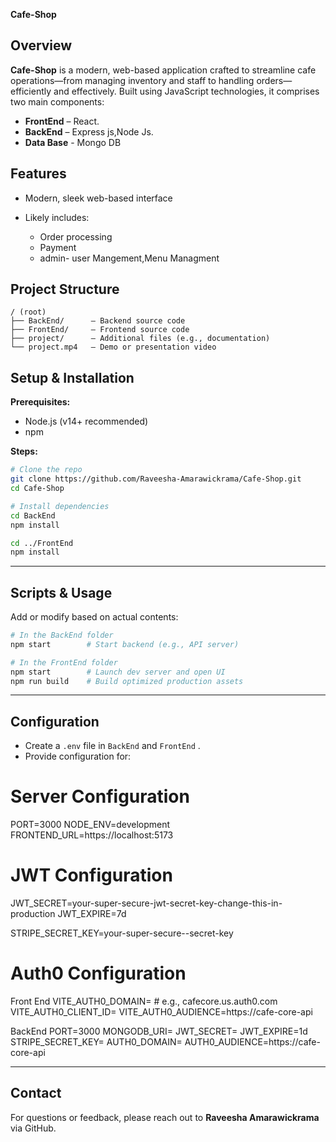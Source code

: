  **Cafe-Shop**

## Overview

**Cafe-Shop** is a modern, web-based application crafted to streamline cafe operations—from managing inventory and staff to handling orders—efficiently and effectively.
Built using JavaScript technologies, it comprises two main components:

* **FrontEnd** – React.
* **BackEnd** – Express js,Node Js.
* **Data Base** - Mongo DB


## Features

* Modern, sleek web-based interface
* Likely includes:

  * Order processing
  * Payment
  * admin- user Mangement,Menu Managment
 
## Project Structure

```
/ (root)
├── BackEnd/      – Backend source code
├── FrontEnd/     – Frontend source code
├── project/      – Additional files (e.g., documentation)
└── project.mp4   – Demo or presentation video
```

## Setup & Installation

**Prerequisites:**

* Node.js (v14+ recommended)
* npm 

**Steps:**

```bash
# Clone the repo
git clone https://github.com/Raveesha-Amarawickrama/Cafe-Shop.git
cd Cafe-Shop

# Install dependencies
cd BackEnd
npm install

cd ../FrontEnd
npm install
```

---

## Scripts & Usage

Add or modify based on actual contents:

```bash
# In the BackEnd folder
npm start        # Start backend (e.g., API server)

# In the FrontEnd folder
npm start        # Launch dev server and open UI
npm run build    # Build optimized production assets
```

---

## Configuration

* Create a `.env` file in `BackEnd` and `FrontEnd` .
* Provide configuration for:

# Server Configuration
PORT=3000
NODE_ENV=development
FRONTEND_URL=https://localhost:5173

# JWT Configuration
JWT_SECRET=your-super-secure-jwt-secret-key-change-this-in-production
JWT_EXPIRE=7d

STRIPE_SECRET_KEY=your-super-secure--secret-key

# Auth0 Configuration
Front End
VITE_AUTH0_DOMAIN=       # e.g., cafecore.us.auth0.com
VITE_AUTH0_CLIENT_ID=
VITE_AUTH0_AUDIENCE=https://cafe-core-api

BackEnd
PORT=3000
MONGODB_URI=
JWT_SECRET=
JWT_EXPIRE=1d
STRIPE_SECRET_KEY=
AUTH0_DOMAIN=
AUTH0_AUDIENCE=https://cafe-core-api

---


## Contact

For questions or feedback, please reach out to **Raveesha Amarawickrama** via GitHub.



[1]: https://github.com/Raveesha-Amarawickrama/Cafe-Shop.git "GitHub - Raveesha-Amarawickrama/Cafe-Shop: Cafe Shop is a modern web-based application designed for managing a cafe's operations efficiently"
